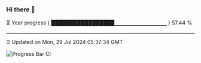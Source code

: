 ### Hi there 👋

⏳ Year progress { █████████████████▁▁▁▁▁▁▁▁▁▁▁▁▁ } 57.44 %

---

⏰ Updated on Mon, 29 Jul 2024 05:37:34 GMT

![Progress Bar CI](https://github.com/IshwaranRudhara/GIT-ACTION/workflows/Progress%20Bar%20CI/badge.svg)
